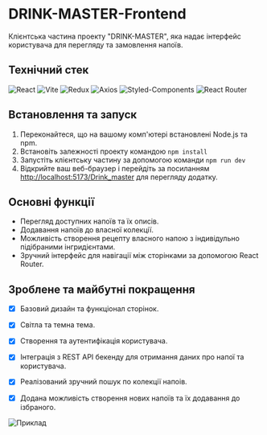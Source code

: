# DRINK-MASTER-Frontend

Клієнтська частина проекту "DRINK-MASTER", яка надає інтерфейс користувача для перегляду та замовлення напоїв.

## Технічний стек
![React](https://img.shields.io/badge/React-%23007ACC.svg?style=for-the-badge&logo=react&logoColor=white)
![Vite](https://img.shields.io/badge/vite-%23646CFF.svg?style=for-the-badge&logo=vite&logoColor=white)
![Redux](https://img.shields.io/badge/Redux-%23764ABC.svg?style=for-the-badge&logo=redux&logoColor=white)
![Axios](https://img.shields.io/badge/Axios-%23000000.svg?style=for-the-badge&logo=axios&logoColor=white)
![Styled-Components](https://img.shields.io/badge/Styled_Components-%23DB7093.svg?style=for-the-badge&logo=styled-components&logoColor=white)
![React Router](https://img.shields.io/badge/React_Router-%23000000.svg?style=for-the-badge&logo=react-router&logoColor=white)

## Встановлення та запуск
1. Переконайтеся, що на вашому комп'ютері встановлені Node.js та npm.
2. Встановіть залежності проекту командою `npm install`
3. Запустіть клієнтську частину за допомогою команди `npm run dev`
4. Відкрийте ваш веб-браузер і перейдіть за посиланням [http://localhost:5173/Drink_master](http://localhost:5173/Drink_master) для перегляду додатку.

## Основні функції
- Перегляд доступних напоїв та їх описів.
- Додавання напоїв до власної колекції.
- Можливість створення рецепту власного напою з індивідульно підібраними інгридієнтами.
- Зручний інтерфейс для навігації між сторінками за допомогою React Router.

## Зроблене та майбутні покращення
- [x] Базовий дизайн та функціонал сторінок.
- [x] Світла та темна тема.
- [x] Створення та аутентифікація користувача. 
- [x] Інтеграція з REST API бекенду для отримання даних про напої та користувача.
- [x] Реалізований зручний пошук по колекції напоів.
- [x] Додана можливість створення нових напоїв та їх додавання до ізбраного.


![Приклад](/шлях/до/вашої/папки/example.jpg)
